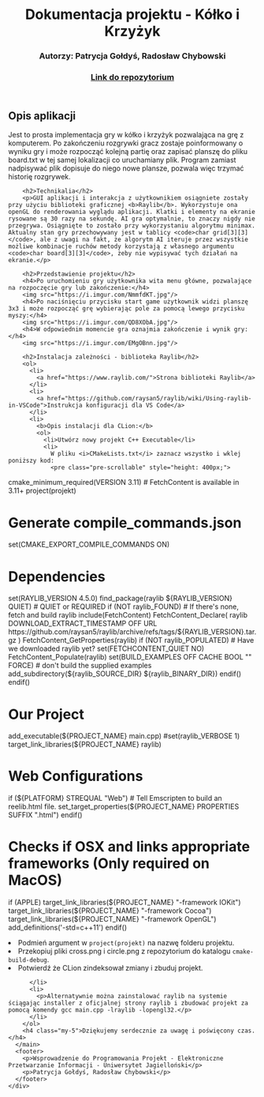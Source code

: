 <!DOCTYPE html>
<html>
<head>
  <meta charset="UTF-8" />
  <meta name="author" content="Patrycja Gołdyś, Radosław Chybowski">
  <title>WDP Projekt - dokumentacja</title>
  <link href="https://cdn.jsdelivr.net/npm/bootstrap@5.3.0/dist/css/bootstrap.min.css" rel="stylesheet" integrity="sha384-9ndCyUaIbzAi2FUVXJi0CjmCapSmO7SnpJef0486qhLnuZ2cdeRhO02iuK6FUUVM" crossorigin="anonymous">
  <style>
    img {
      max-width: 400px;
      border-radius: 10px;
      margin-bottom: 15px;
    }

    footer {
      text-align: center;
      background-color: rgb(217, 217, 217);
      border-radius: 10px;
      padding: 10px;
      margin-bottom: 10px;
    }
  </style>
</head>
<body class="container">
  <div class="row">
    <div class="col-md-8 mx-auto">
      <header>
        <h1 class="my-4">Dokumentacja projektu - Kółko i Krzyżyk</h1>
        <h3 class="my-3">Autorzy: Patrycja Gołdyś, Radosław Chybowski</h2>
          <h3 class="mb-5"><a href="https://github.com/radekchybowski/ProjektWDP">Link do repozytorium</h3></a>
      </header>
      <main>
        <h2>Opis aplikacji</h2>
        <p>Jest to prosta implementacja gry w kółko i krzyżyk pozwalająca na grę z komputerem. Po zakończeniu rozgrywki gracz zostaje poinformowany o wyniku gry i może rozpocząć kolejną partię oraz zapisać planszę do pliku board.txt w tej samej lokalizacji co uruchamiany plik. Program zamiast nadpisywać plik dopisuje do niego nowe plansze, pozwala więc trzymać historię rozgrywek.</p>
        
        <h2>Technikalia</h2>
        <p>GUI aplikacji i interakcja z użytkownikiem osiągniete zostały przy użyciu biblioteki graficznej <b>Raylib</b>. Wykorzystuje ona openGL do renderowania wyglądu aplikacji. Klatki i elementy na ekranie rysowane są 30 razy na sekundę. AI gra optymalnie, to znaczy nigdy nie przegrywa. Osiągnięte to zostało przy wykorzystaniu algorytmu minimax. Aktualny stan gry przechowywany jest w tablicy <code>char grid[3][3]</code>, ale z uwagi na fakt, że algorytm AI iteruje przez wszystkie możliwe kombinacje ruchów metody korzystają z własnego argumentu <code>char board[3][3]</code>, żeby nie wypisywać tych działań na ekranie.</p>

        <h2>Przedstawienie projektu</h2>
        <h4>Po uruchomieniu gry użytkownika wita menu główne, pozwalające na rozpoczęcie gry lub zakończenie:</h4>
        <img src="https://i.imgur.com/NmmfdKT.jpg"/>
        <h4>Po naciśnięciu przycisku start game użytkownik widzi planszę 3x3 i może rozpocząć grę wybierając pole za pomocą lewego przycisku myszy:</h4>
        <img src="https://i.imgur.com/QD8XObA.jpg"/>
        <h4>W odpowiednim momencie gra oznajmia zakończenie i wynik gry:</h4>
        <img src="https://i.imgur.com/EMgOBnn.jpg"/>
    
        <h2>Instalacja zależności - biblioteka Raylib</h2>
        <ol>
          <li>
            <a href="https://www.raylib.com/">Strona biblioteki Raylib</a>
          </li>
          <li>
            <a href="https://github.com/raysan5/raylib/wiki/Using-raylib-in-VSCode">Instrukcja konfiguracji dla VS Code</a>
          </li>
          <li>
            <b>Opis instalacji dla CLion:</b> 
            <ol>
              <li>Utwórz nowy projekt C++ Executable</li>
              <li>
                W pliku <i>CMakeLists.txt</i> zaznacz wszystko i wklej poniższy kod:
                <pre class="pre-scrollable" style="height: 400px;">
cmake_minimum_required(VERSION 3.11) # FetchContent is available in 3.11+
project(projekt)

# Generate compile_commands.json
set(CMAKE_EXPORT_COMPILE_COMMANDS ON)

# Dependencies
set(RAYLIB_VERSION 4.5.0)
find_package(raylib ${RAYLIB_VERSION} QUIET) # QUIET or REQUIRED
if (NOT raylib_FOUND) # If there's none, fetch and build raylib
    include(FetchContent)
    FetchContent_Declare(
            raylib
            DOWNLOAD_EXTRACT_TIMESTAMP OFF
            URL https://github.com/raysan5/raylib/archive/refs/tags/${RAYLIB_VERSION}.tar.gz
    )
    FetchContent_GetProperties(raylib)
    if (NOT raylib_POPULATED) # Have we downloaded raylib yet?
        set(FETCHCONTENT_QUIET NO)
        FetchContent_Populate(raylib)
        set(BUILD_EXAMPLES OFF CACHE BOOL "" FORCE) # don't build the supplied examples
        add_subdirectory(${raylib_SOURCE_DIR} ${raylib_BINARY_DIR})
    endif()
endif()

# Our Project

add_executable(${PROJECT_NAME} main.cpp)
#set(raylib_VERBOSE 1)
target_link_libraries(${PROJECT_NAME} raylib)

# Web Configurations
if (${PLATFORM} STREQUAL "Web")
    # Tell Emscripten to build an reelib.html file.
    set_target_properties(${PROJECT_NAME} PROPERTIES SUFFIX ".html")
endif()

# Checks if OSX and links appropriate frameworks (Only required on MacOS)
if (APPLE)
    target_link_libraries(${PROJECT_NAME} "-framework IOKit")
    target_link_libraries(${PROJECT_NAME} "-framework Cocoa")
    target_link_libraries(${PROJECT_NAME} "-framework OpenGL")
    add_definitions('-std=c++11')
endif()
                </pre>
              </li>
              <li>
                Podmień argument w <code>project(projekt)</code> na nazwę folderu projektu.
              </li>
              <li>
                Przekopiuj pliki cross.png i circle.png z repozytorium do katalogu <code>cmake-build-debug</code>.
              </li>
              <li>
                Potwierdź że CLion zindeksował zmiany i zbuduj projekt.
              </li>
            </ol>

          </li>
          <li>
            <p>Alternatywnie można zainstalować raylib na systemie ściągając installer z oficjalnej strony raylib i zbudować projekt za pomocą komendy gcc main.cpp -lraylib -lopengl32.</p>
          </li>
        </ol>
        <h4 class="my-5">Dziękujemy serdecznie za uwagę i poświęcony czas.</h4>
      </main>
      <footer>
        <p>Wsprowadzenie do Programowania Projekt - Elektroniczne Przetwarzanie Informacji - Uniwersytet Jagielloński</p>
        <p>Patrycja Gołdyś, Radosław Chybowski</p>
      </footer>
    </div>
  </div>
  
  
  
</body>
</html>